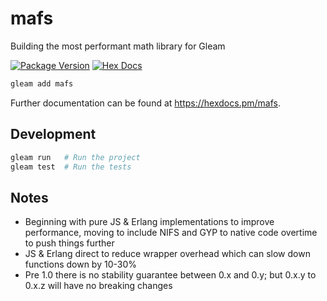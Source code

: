 # mafs

Building the most performant math library for Gleam

[![Package Version](https://img.shields.io/hexpm/v/mafs)](https://hex.pm/packages/mafs)
[![Hex Docs](https://img.shields.io/badge/hex-docs-ffaff3)](https://hexdocs.pm/mafs/)

```sh
gleam add mafs
```

Further documentation can be found at <https://hexdocs.pm/mafs>.

## Development

```sh
gleam run   # Run the project
gleam test  # Run the tests
```

## Notes

- Beginning with pure JS & Erlang implementations to improve performance,
  moving to include NIFS and GYP to native code overtime to push things further
- JS & Erlang direct to reduce wrapper overhead which can slow down functions
  down by 10-30%
- Pre 1.0 there is no stability guarantee between 0.x and 0.y; but 0.x.y to 0.x.z
  will have no breaking changes
